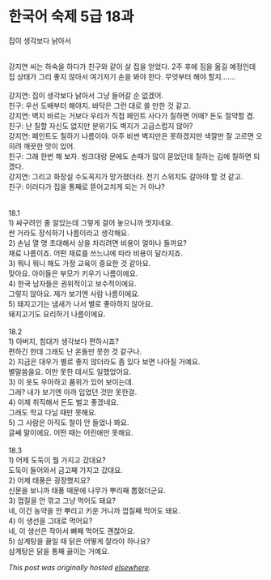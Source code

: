 # 한국어 숙제 5급 18과

<div>
<p>집이 생각보다 낡아서</p>
<div><br></div>
<div>강지연 씨는 하숙을 하다가 친구와 같이 살 집을 얻었다. 2주 후에 짐을 옮길 예정인데 집 상태가 그리 좋지 않아서 여기저기 손을 봐야 한다. 무엇부터 해야 할지.......</div>
<div><br></div>
<div>강지연: 집이 생각보다 낡아서 그냥 들어갈 순 없겠어.</div>
<div>친구: 우선 도배부터 해야지. 바닥은 그런 대로 쓸 만한 것 같고.</div>
<div>강지연: 벽지 바르는 거보다 우리가 직접 페인트 사다가 칠하면 어때? 돈도 절약할 겸.</div>
<div>친구: 난 칠할 자신도 없지만 분위기도 벽지가 고급스럽지 않아?</div>
<div>강지연: 페인트도 칠하기 나름이야. 아주 비싼 벽지만은 못하겠지만 색깔만 잘 고르면 오히려 깨끗한 맛이 있어.</div>
<div>친구: 그래 한번 해 보자. 씽크대랑 문에도 손때가 많이 묻었던데 칠하는 김에 칠하면 되겠다.</div>
<div>강지연: 그리고 화장실 수도꼭지가 망가졌더라. 전기 스위치도 갈아야 할 것 같고.</div>
<div>친구: 이러다가 집을 통째로 뜯어고치게 되는 거 아냐?</div>
<div><br></div>
<div><br></div>
<div>18.1</div>
<div>1) 싸구려인 줄 알았는데 그렇게 걸어 놓으니까 멋지네요.</div>
<div>싼 거라도 장식하기 나름이라고 생각해요.</div>
<div>2) 손님 열 명 초대해서 상을 차리려면 비용이 얼마나 들까요?</div>
<div>재료 나름이죠. 어떤 재료를 쓰느냐에 따라 비용이 달라지죠.</div>
<div>3) 뭐니 뭐니 해도 가정 교육이 중요한 것 같아요.</div>
<div>맞아요. 아이들은 부모가 키우기 나름이에요.</div>
<div>4) 한국 남자들은 권위적이고 보수적이에요.</div>
<div>그렇지 않아요. 제가 보기엔 사람 나름이에요.</div>
<div>5) 돼지고기는 냄새가 나서 별로 좋아하지 않아요.</div>
<div>돼지고기도 요리하기 나름이에요.</div>
<div><br></div>
<div>18.2</div>
<div>1) 아버지, 침대가 생각보다 편하시죠?</div>
<div>편하긴 한데 그래도 난 온돌만 못한 것 같구나.</div>
<div>2) 지금은 대우가 별로 좋지 않더라도 좀 있다 보면 나아질 거예요.</div>
<div>별말씀을요. 이만 못한 데서도 일했었어요.</div>
<div>3) 이 옷도 우아하고 품위가 있어 보이는데.</div>
<div>그래? 내가 보기엔 아까 입었던 것만 못한걸.</div>
<div>4) 이제 취직해서 돈도 벌고 좋겠네요.</div>
<div>그래도 학교 다닐 때만 못해요.</div>
<div>5) 그 사람은 아직도 철이 안 들었나 봐요.</div>
<div>글쎄 말이에요. 어떤 때는 어린애만 못해요.</div>
<div><br></div>
<div>18.3</div>
<div>1) 어제 도둑이 뭘 가지고 갔대요?</div>
<div>도둑이 들어와서 금고째 가지고 갔대요.</div>
<div>2) 어제 태풍은 굉장했지요?</div>
<div>신문을 보니까 태풍 때문에 나무가 뿌리째 뽑혔더군요.</div>
<div>3) 껍질을 안 깎고 그냥 먹어도 돼요?</div>
<div>네, 이건 농약을 안 뿌리고 키운 거니까 껍질째 먹어도 돼요.</div>
<div>4) 이 생선을 그대로 먹어요?</div>
<div>네, 이 생선은 작아서 뼈째 먹어도 괜찮아요.</div>
<div>5) 삼계탕을 끓일 때 닭은 어떻게 잘라야 하나요?</div>
<div>삼계탕은 닭을 통째 끓이는 거예요.</div>
</div>


*This post was originally hosted [elsewhere](http://planspace.blogspot.com/2009/12/5-18.html).*
